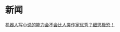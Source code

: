 






# 新闻
[机器人写小说的能力会不会比人类作家优秀？细思极恐！](https://baijiahao.baidu.com/s?id=1590173154613626527&wfr=spider&for=pc)<br>
